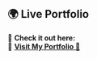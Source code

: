 ## 🌍 Live Portfolio  
🎯 **Check it out here:**  
🔗 **[Visit My Portfolio 🌟]([https://your-portfolio-link.com](https://portfolio-gvii3ealq-faizansheikh87s-projects.vercel.app/))**
